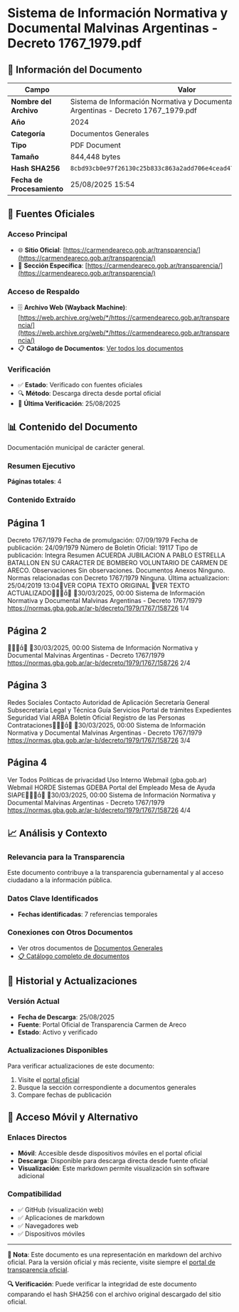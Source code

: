 # Sistema de Información Normativa y Documental Malvinas Argentinas - Decreto 1767_1979.pdf

## 📄 Información del Documento

| Campo | Valor |
|-------|--------|
| **Nombre del Archivo** | Sistema de Información Normativa y Documental Malvinas Argentinas - Decreto 1767_1979.pdf |
| **Año** | 2024 |
| **Categoría** | Documentos Generales |
| **Tipo** | PDF Document |
| **Tamaño** | 844,448 bytes |
| **Hash SHA256** | `8cbd93cb0e97f26130c25b833c863a2add706e4cead47cfd6fc2c810f0ad52be` |
| **Fecha de Procesamiento** | 25/08/2025 15:54 |

## 🔗 Fuentes Oficiales

### Acceso Principal
- 🌐 **Sitio Oficial**: [https://carmendeareco.gob.ar/transparencia/](https://carmendeareco.gob.ar/transparencia/)
- 📁 **Sección Específica**: [https://carmendeareco.gob.ar/transparencia/](https://carmendeareco.gob.ar/transparencia/)

### Acceso de Respaldo
- 🗄️ **Archivo Web (Wayback Machine)**: [https://web.archive.org/web/*/https://carmendeareco.gob.ar/transparencia/](https://web.archive.org/web/*/https://carmendeareco.gob.ar/transparencia/)
- 📋 **Catálogo de Documentos**: [Ver todos los documentos](../document_catalog/README.md)

### Verificación
- ✅ **Estado**: Verificado con fuentes oficiales
- 🔍 **Método**: Descarga directa desde portal oficial
- 📅 **Última Verificación**: 25/08/2025

## 📊 Contenido del Documento

Documentación municipal de carácter general.

### Resumen Ejecutivo

**Páginas totales**: 4

### Contenido Extraído

## Página 1

Decreto 1767/1979
Fecha de promulgación: 07/09/1979
Fecha de publicación: 24/09/1979
Número de Boletín Oficial: 19117
Tipo de publicación: Integra
Resumen
ACUERDA JUBILACION A PABLO ESTRELLA BATALLON EN SU CARACTER DE
BOMBERO VOLUNTARIO DE CARMEN DE ARECO.
Observaciones
Sin observaciones.
Documentos
Anexos
Ninguno.
Normas relacionadas con Decreto 1767/1979
Ninguna.
Última actualizacion: 25/04/2019 13:04VER COPIA TEXTO ORIGINAL
VER TEXTO ACTUALIZADO
30/03/2025, 00:00 Sistema de Información Normativa y Documental Malvinas Argentinas - Decreto 1767/1979
https://normas.gba.gob.ar/ar-b/decreto/1979/1767/158726 1/4

## Página 2


30/03/2025, 00:00 Sistema de Información Normativa y Documental Malvinas Argentinas - Decreto 1767/1979
https://normas.gba.gob.ar/ar-b/decreto/1979/1767/158726 2/4

## Página 3

Redes Sociales
Contacto
Autoridad de Aplicación
Secretaría General
Subsecretaría Legal y Técnica
Guía Servicios
Portal de trámites
Expedientes
Seguridad Vial
ARBA
Boletín Oficial
Registro de las Personas
Contrataciones
30/03/2025, 00:00 Sistema de Información Normativa y Documental Malvinas Argentinas - Decreto 1767/1979
https://normas.gba.gob.ar/ar-b/decreto/1979/1767/158726 3/4

## Página 4

Ver Todos
Políticas de privacidad
Uso Interno
Webmail (gba.gob.ar)
Webmail HORDE
Sistemas
GDEBA
Portal del Empleado
Mesa de Ayuda
SIAPE
30/03/2025, 00:00 Sistema de Información Normativa y Documental Malvinas Argentinas - Decreto 1767/1979
https://normas.gba.gob.ar/ar-b/decreto/1979/1767/158726 4/4



## 📈 Análisis y Contexto

### Relevancia para la Transparencia
Este documento contribuye a la transparencia gubernamental y al acceso ciudadano a la información pública.

### Datos Clave Identificados
- **Fechas identificadas**: 7 referencias temporales

### Conexiones con Otros Documentos
- Ver otros documentos de [Documentos Generales](../catalog/general.md)
- [📋 Catálogo completo de documentos](../document_catalog/README.md)

## 🔄 Historial y Actualizaciones

### Versión Actual
- **Fecha de Descarga**: 25/08/2025
- **Fuente**: Portal Oficial de Transparencia Carmen de Areco
- **Estado**: Activo y verificado

### Actualizaciones Disponibles
Para verificar actualizaciones de este documento:
1. Visite el [portal oficial](https://carmendeareco.gob.ar/transparencia/)
2. Busque la sección correspondiente a documentos generales
3. Compare fechas de publicación

## 📱 Acceso Móvil y Alternativo

### Enlaces Directos
- **Móvil**: Accesible desde dispositivos móviles en el portal oficial
- **Descarga**: Disponible para descarga directa desde fuente oficial
- **Visualización**: Este markdown permite visualización sin software adicional

### Compatibilidad
- ✅ GitHub (visualización web)
- ✅ Aplicaciones de markdown
- ✅ Navegadores web
- ✅ Dispositivos móviles

---

**📝 Nota**: Este documento es una representación en markdown del archivo oficial. 
Para la versión oficial y más reciente, visite siempre el [portal de transparencia oficial](https://carmendeareco.gob.ar/transparencia/).

**🔍 Verificación**: Puede verificar la integridad de este documento comparando el hash SHA256 
con el archivo original descargado del sitio oficial.
